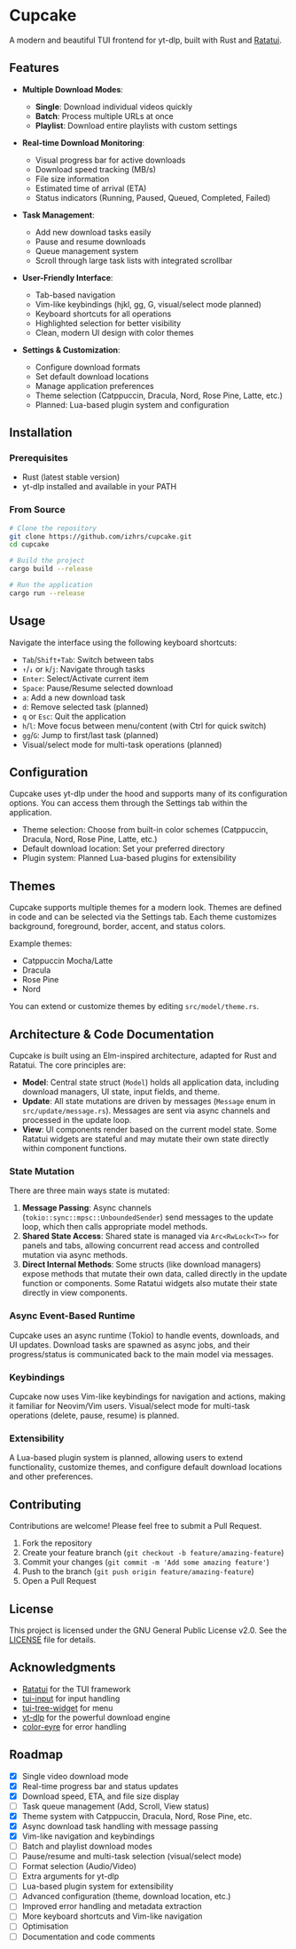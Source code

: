 # Cupcake

A modern and beautiful TUI frontend for yt-dlp, built with Rust and [Ratatui](https://github.com/ratatui-org/ratatui).

## Features

- **Multiple Download Modes**:

    - **Single**: Download individual videos quickly
    - **Batch**: Process multiple URLs at once
    - **Playlist**: Download entire playlists with custom settings

- **Real-time Download Monitoring**:

    - Visual progress bar for active downloads
    - Download speed tracking (MB/s)
    - File size information
    - Estimated time of arrival (ETA)
    - Status indicators (Running, Paused, Queued, Completed, Failed)

- **Task Management**:

    - Add new download tasks easily
    - Pause and resume downloads
    - Queue management system
    - Scroll through large task lists with integrated scrollbar

- **User-Friendly Interface**:

    - Tab-based navigation
    - Vim-like keybindings (hjkl, gg, G, visual/select mode planned)
    - Keyboard shortcuts for all operations
    - Highlighted selection for better visibility
    - Clean, modern UI design with color themes

- **Settings & Customization**:
    - Configure download formats
    - Set default download locations
    - Manage application preferences
    - Theme selection (Catppuccin, Dracula, Nord, Rose Pine, Latte, etc.)
    - Planned: Lua-based plugin system and configuration

## Installation

### Prerequisites

- Rust (latest stable version)
- yt-dlp installed and available in your PATH

### From Source

```bash
# Clone the repository
git clone https://github.com/izhrs/cupcake.git
cd cupcake

# Build the project
cargo build --release

# Run the application
cargo run --release
```

## Usage

Navigate the interface using the following keyboard shortcuts:

- `Tab`/`Shift+Tab`: Switch between tabs
- `↑`/`↓` or `k`/`j`: Navigate through tasks
- `Enter`: Select/Activate current item
- `Space`: Pause/Resume selected download
- `a`: Add a new download task
- `d`: Remove selected task (planned)
- `q` or `Esc`: Quit the application
- `h`/`l`: Move focus between menu/content (with Ctrl for quick switch)
- `gg`/`G`: Jump to first/last task (planned)
- Visual/select mode for multi-task operations (planned)

## Configuration

Cupcake uses yt-dlp under the hood and supports many of its configuration options. You can access them through the Settings tab within the application.

- Theme selection: Choose from built-in color schemes (Catppuccin, Dracula, Nord, Rose Pine, Latte, etc.)
- Default download location: Set your preferred directory
- Plugin system: Planned Lua-based plugins for extensibility

## Themes

Cupcake supports multiple themes for a modern look. Themes are defined in code and can be selected via the Settings tab. Each theme customizes background, foreground, border, accent, and status colors.

Example themes:

- Catppuccin Mocha/Latte
- Dracula
- Rose Pine
- Nord

You can extend or customize themes by editing `src/model/theme.rs`.

## Architecture & Code Documentation

Cupcake is built using an Elm-inspired architecture, adapted for Rust and Ratatui. The core principles are:

- **Model**: Central state struct (`Model`) holds all application data, including download managers, UI state, input fields, and theme.
- **Update**: All state mutations are driven by messages (`Message` enum in `src/update/message.rs`). Messages are sent via async channels and processed in the update loop.
- **View**: UI components render based on the current model state. Some Ratatui widgets are stateful and may mutate their own state directly within component functions.

### State Mutation

There are three main ways state is mutated:

1. **Message Passing**: Async channels (`tokio::sync::mpsc::UnboundedSender`) send messages to the update loop, which then calls appropriate model methods.
2. **Shared State Access**: Shared state is managed via `Arc<RwLock<T>>` for panels and tabs, allowing concurrent read access and controlled mutation via async methods.
3. **Direct Internal Methods**: Some structs (like download managers) expose methods that mutate their own data, called directly in the update function or components. Some Ratatui widgets also mutate their state directly in view components.

### Async Event-Based Runtime

Cupcake uses an async runtime (Tokio) to handle events, downloads, and UI updates. Download tasks are spawned as async jobs, and their progress/status is communicated back to the main model via messages.

### Keybindings

Cupcake now uses Vim-like keybindings for navigation and actions, making it familiar for Neovim/Vim users. Visual/select mode for multi-task operations (delete, pause, resume) is planned.

### Extensibility

A Lua-based plugin system is planned, allowing users to extend functionality, customize themes, and configure default download locations and other preferences.

## Contributing

Contributions are welcome! Please feel free to submit a Pull Request.

1. Fork the repository
2. Create your feature branch (`git checkout -b feature/amazing-feature`)
3. Commit your changes (`git commit -m 'Add some amazing feature'`)
4. Push to the branch (`git push origin feature/amazing-feature`)
5. Open a Pull Request

## License

This project is licensed under the GNU General Public License v2.0. See the [LICENSE](LICENSE) file for details.

## Acknowledgments

- [Ratatui](https://github.com/ratatui-org/ratatui) for the TUI framework
- [tui-input](https://github.com/sayanarijit/tui-input) for input handling
- [tui-tree-widget](https://github.com/edjopato/tui-rs-tree-widget) for menu
- [yt-dlp](https://github.com/yt-dlp/yt-dlp) for the powerful download engine
- [color-eyre](https://github.com/eyre-rs/color-eyre) for error handling

## Roadmap

- [x] Single video download mode
- [x] Real-time progress bar and status updates
- [x] Download speed, ETA, and file size display
- [ ] Task queue management (Add, Scroll, View status)
- [x] Theme system with Catppuccin, Dracula, Nord, Rose Pine, etc.
- [x] Async download task handling with message passing
- [x] Vim-like navigation and keybindings
- [ ] Batch and playlist download modes
- [ ] Pause/resume and multi-task selection (visual/select mode)
- [ ] Format selection (Audio/Video)
- [ ] Extra arguments for yt-dlp
- [ ] Lua-based plugin system for extensibility
- [ ] Advanced configuration (theme, download location, etc.)
- [ ] Improved error handling and metadata extraction
- [ ] More keyboard shortcuts and Vim-like navigation
- [ ] Optimisation
- [ ] Documentation and code comments
